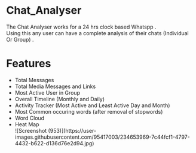 # Chat_Analyser

The Chat Analyser works for a 24 hrs clock based Whatspp .<br>
Using this any user can have a complete analysis of their chats (Individual Or Group) .<br>

<h1>Features</h1>
<ul>
<li> Total Messages</li>

<li> Total Media Messages and Links</li>
<li> Most Active User in Group</li>
<li> Overall Timeline (Monthly and Daily)</li>
<li>Activity Tracker (Most Active and Least Active Day and Month)</li>
<li>Most Common occuring words (after removal of stopwords)</li>
<li>Word Cloud</li>
<li>Heat Map</li>
![Screenshot (953)](https://user-images.githubusercontent.com/95417003/234653969-7c44fcf1-4797-4432-b622-d136d76e2d94.jpg)
